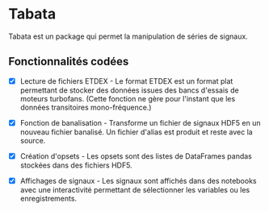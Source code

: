 # Tabata
Tabata est un package qui permet la manipulation de séries de signaux.


## Fonctionnalités codées

- [x] Lecture de fichiers ETDEX - Le format ETDEX est un format plat permettant de stocker des données issues des bancs d'essais de moteurs turbofans. (Cette fonction ne gère pour l'instant que les données transitoires mono-fréquence.)
- [x] Fonction de banalisation - Transforme un fichier de signaux HDF5 en un nouveau fichier banalisé. Un fichier d'alias est produit et reste avec la source.
- [x] Création d'opsets - Les opsets sont des listes de DataFrames pandas stockées dans des fichiers HDF5.
- [x] Affichages de signaux - Les signaux sont affichés dans des notebooks avec une interactivité permettant de sélectionner les variables ou les enregistrements.
 

